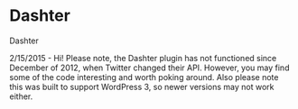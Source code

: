 # Dashter
Dashter

2/15/2015 - Hi! Please note, the Dashter plugin has not functioned since December of 2012, when Twitter changed their API. However, you may find some of the code interesting and worth poking around. Also please note this was built to support WordPress 3, so newer versions may not work either. 
